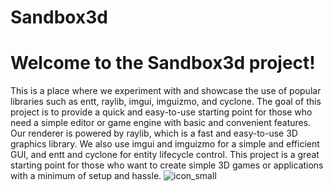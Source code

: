 # Sandbox3d
# Welcome to the Sandbox3d project! 
This is a place where we experiment with and showcase the use of popular libraries such as entt, raylib, imgui, imguizmo, and cyclone. The goal of this project is to provide a quick and easy-to-use starting point for those who need a simple editor or game engine with basic and convenient features. Our renderer is powered by raylib, which is a fast and easy-to-use 3D graphics library. We also use imgui and imguizmo for a simple and efficient GUI, and entt and cyclone for entity lifecycle control. This project is a great starting point for those who want to create simple 3D games or applications with a minimum of setup and hassle.
![icon_small](https://user-images.githubusercontent.com/56446223/210096847-186a75c7-f668-4258-8f7b-3e2fb06d8aaf.png)
